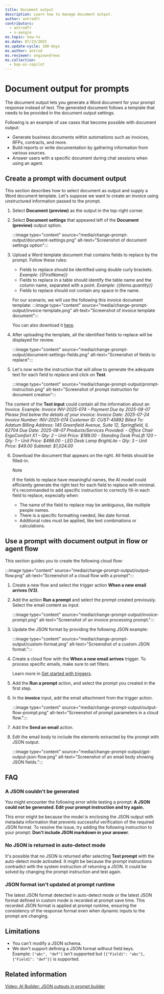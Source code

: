 ```yaml
---
title: Document output
description: Learn how to manage document output.
author: antrodfr
contributors:
  - antrodfr
  - v-aangie
ms.topic: how-to
ms.date: 07/23/2025
ms.update-cycle: 180-days
ms.author: antrod
ms.reviewer: angieandrews
ms.collection: 
  - bap-ai-copilot
---
```


# Document output for prompts

The document output lets you generate a Word document for your prompt response instead of text. The generated document follows a template that needs to be provided in the document output settings.

Following is an example of use cases that become possible with document output:

- Generate business documents within automations such as invoices, RFPs, contracts, and more.
- Build reports or write documentation by gathering information from various sources.
- Answer users with a specific document during chat sessions when using an agent.


## Create a prompt with document output

This section describes how to select document as output and supply a Word document template. 
Let's suppose we want to create an invoice using unstructured information passed to the prompt.

1. Select **Document (preview)** as the output in the top-right corner.
2. Select **Document settings** that appeared left of the **Document (preview)** output option.
   
    :::image type="content" source="media/change-prompt-output/document-settings.png" alt-text="Screenshot of document settings option":::

3. Upload a Word template document that contains fields to replace by the prompt. Follow these rules:
    - Fields to replace should be identified using double curly brackets. _Example: {{FirstName}}_
    - Fields to replace in a table should identify the table name and the column name, separated with a point. _Example: {{items.quantity}}_
    - Fields to replace should not contain any space in the name.

    For our scenario, we will use the following this invoice document template:
    :::image type="content" source="media/change-prompt-output/invoice-template.png" alt-text="Screenshot of invoice template document":::

    You can also download it [here](url).

4. After uploading the template, all the identified fields to replace will be displayed for review.

    :::image type="content" source="media/change-prompt-output/document-settings-fields.png" alt-text="Screenshot of fields to replace":::

5. Let's now write the instruction that will allow to generate the adequate text for each field to replace and click on **Test**.

    :::image type="content" source="media/change-prompt-output/prompt-instruction.png" alt-text="Screenshot of prompt instruction for document creation":::

  The content of the **Text input** could contain all the information about an Invoice. Example:
    _Invoice INV-2025-074 – Payment Due by 2025-08-07
    Please find below the details of your invoice:
    Invoice Date: 2025-07-24
    Invoice Number: INV-2025-074
    Customer ID: CUST-45892
    Billed To: Adatum
    Billing Address: 145 Greenfield Avenue, Suite 12, Springfield, IL 62704
    Due Date: 2025-08-07
    Products/Services Provided:
    - Office Chair ErgoComfort X1 – Qty: 2 – Unit Price: $189.00
    - Standing Desk ProLift 120 – Qty: 1 – Unit Price: $499.00 
    - LED Desk Lamp BrightLite – Qty: 3 – Unit Price: $49.00
    Subtotal: $1,024.00_

6. Download the document that appears on the right. All fields should be filled-in.

    > [!NOTE]
    > If the fields to replace have meaningful names, the AI model could efficiently generate the right text for each field to replace with minimal. It's recommanded to add specific instruction to correctly fill-in each field to replace, expecially when:
    >  - The name of the field to replace may be ambiguous, like multiple people names.
    >  - There is a specific formatting needed, like date format.
    >  - Additional rules must be applied, like text combinations or calculations.

## Use a prompt with document output in flow or agent flow

This section guides you to create the following cloud flow:

:::image type="content" source="media/change-prompt-output/output-flow.png" alt-text="Screenshot of a cloud flow with a prompt":::

1. Create a new flow and select the trigger action **When a new email arrives (V3)**.
1. Add the action **Run a prompt** and select the prompt created previously. Select the email content as input.
   
   :::image type="content" source="media/change-prompt-output/invoice-prompt.png" alt-text="Screenshot of an invoice processing prompt.":::

1. Update the JSON format by providing the following JSON example:

   :::image type="content" source="media/change-prompt-output/custom-format.png" alt-text="Screenshot of a custom JSON format.":::

1. Create a cloud flow with the **When a new email arrives** trigger. To process specific emails, make sure to set filters.

    Learn more in [Get started with triggers](/power-automate/triggers-introduction?tabs=classic-designer).

1. Add the **Run a prompt** action, and select the prompt you created in the first step.

1. In the **invoice** input, add the email attachment from the trigger action.

   :::image type="content" source="media/change-prompt-output/output-flow-prompt.png" alt-text="Screenshot of prompt parameters in a cloud flow.":::

1. Add the **Send an email** action.
   
1. Edit the email body to include the elements extracted by the prompt with JSON output.

    :::image type="content" source="media/change-prompt-output/gpt-output-json-flow.png" alt-text="Screenshot of an email body showing JSON fields.":::

## FAQ

### A JSON couldn't be generated

You might encounter the following error while testing a prompt: **A JSON could not be generated. Edit your prompt instruction and try again.**

This error might be because the model is enclosing the JSON output with metadata information that prevents successful verification of the required JSON format. To resolve the issue, try adding the following instruction to your prompt: **Don't include JSON markdown in your answer**.

### No JSON is returned in auto-detect mode

It's possible that no JSON is returned after selecting **Test prompt** with the auto-detect mode activated. It might be because the prompt instructions contradict with the system instruction of returning a JSON. It could be solved by changing the prompt instruction and test again.

### JSON format isn't updated at prompt runtime

The latest JSON format detected in auto-detect mode or the latest JSON format defined in custom mode is recorded at prompt save time. This recorded JSON format is applied at prompt runtime, ensuring the  consistency of the response format even when dynamic inputs to the prompt are changing.

## Limitations

- You can't modify a JSON schema.
- We don't support defining a JSON format without field keys.<br/>
    Example: `["abc", "def"]` isn't supported but `[{"Field1": "abc"}, {"Field1": "def"}]` is supported.

## Related information

[Video: AI Builder: JSON outputs in prompt builder](https://www.youtube.com/watch?v=F0fGnWrRY_I)
